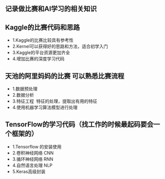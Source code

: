 ## 记录做比赛和AI学习的相关知识
## Kaggle的比赛代码和思路
* 1.Kaggle的比赛比较具有参考性 
* 2.Kernel可以获得好的思路和方法，适合初学入门
* 3.Kaggle的平台资源更加齐全
* 4.增加比赛的深度学习代码

## 天池的阿里妈妈的比赛 可以熟悉比赛流程
* 1.数据预处理
* 2.数据分析
* 3.特征工程  特征的处理，提取出有用的特征
* 4.使用机器学习算法模型进行处理

## TensorFlow的学习代码（找工作的时候最起码要会一个框架的）
* 1.Tensorflow 的安装使用
* 2.卷积神经网络 CNN
* 3.循环神经网络 RNN
* 4.自然语言处理 NLP
* 5.Keras高级封装
	  
